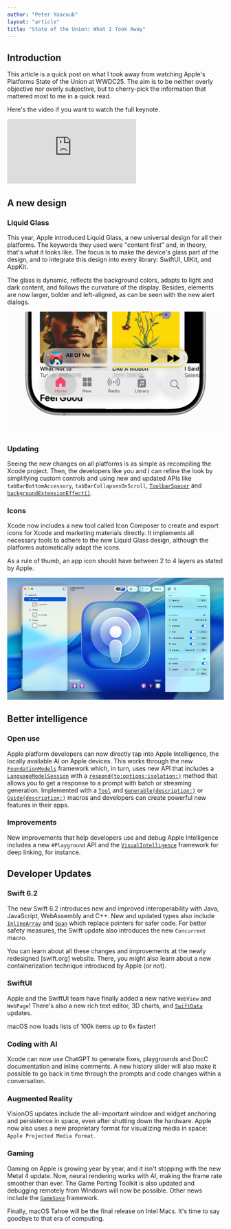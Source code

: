 ```yaml
---
author: "Peter Yaacoub"
layout: "article"
title: "State of the Union: What I Took Away"
---
```


## Introduction

This article is a quick post on what I took away from watching Apple's Platforms State of the Union at WWDC25. The aim is to be neither overly objective nor overly subjective, but to cherry-pick the information that mattered most to me in a quick read.

Here's the video if you want to watch the full keynote.

<iframe src="https://www.youtube.com/embed/51iONeETSng?si=IZGWzJ3ZteqHJa0h" title="YouTube video player" frameborder="0" allow="accelerometer; autoplay; clipboard-write; encrypted-media; gyroscope; picture-in-picture; web-share" referrerpolicy="strict-origin-when-cross-origin" allowfullscreen class="youtube"></iframe>

## A new design

### Liquid Glass

This year, Apple introduced Liquid Glass, a new universal design for all their platforms. The keywords they used were "content first" and, in theory, that's what it looks like. The focus is to make the device's glass part of the design, and to integrate this design into every library: SwiftUI, UIKit, and AppKit.

The glass is dynamic, reflects the background colors, adapts to light and dark content, and follows the curvature of the display. Besides, elements are now larger, bolder and left-aligned, as can be seen with the new alert dialogs.

![Liquid Glass](/-assets/images/articles/swift-tip/state-of-the-union-what-i-took-away/liquid_glass.png)

### Updating

Seeing the new changes on all platforms is as simple as recompiling the Xcode project. Then, the developers like you and I can refine the look by simplifying custom controls and using new and updated APIs like `tabBarBottomAccessory`, `tabBarCollapsesOnScroll`, [`ToolbarSpacer`](https://developer.apple.com/documentation/swiftui/toolbarspacer/) and [`backgroundExtensionEffect()`](https://developer.apple.com/documentation/swiftui/view/backgroundextensioneffect()).

### Icons

Xcode now includes a new tool called Icon Composer to create and export icons for Xcode and marketing materials directly. It implements all necessary tools to adhere to the new Liquid Glass design, although the platforms automatically adapt the icons.

As a rule of thumb, an app icon should have between 2 to 4 layers as stated by Apple.

![Icon Composer](/-assets/images/articles/swift-tip/state-of-the-union-what-i-took-away/icons.png)

## Better intelligence

### Open use

Apple platform developers can now directly tap into Apple Intelligence, the locally available AI on Apple devices. This works through the new [`FoundationModels`](https://developer.apple.com/documentation/FoundationModels) framework which, in turn, uses new API that includes a [`LanguageModelSession`](https://developer.apple.com/documentation/foundationmodels/languagemodelsession) with a [`respond(to:options:isolation:)`](https://developer.apple.com/documentation/foundationmodels/languagemodelsession/respond(to:options:isolation:)) method that allows you to get a response to a prompt with batch or streaming generation. Implemented with a [`Tool`](https://developer.apple.com/documentation/foundationmodels/tool) and [`Generable(description:)`](https://developer.apple.com/documentation/foundationmodels/generable(description:)) or [`Guide(description:)`](https://developer.apple.com/documentation/foundationmodels/guide(description:)) macros and developers can create powerful new features in their apps.

### Improvements

New improvements that help developers use and debug Apple Intelligence includes a new `#Playground` API and the [`VisualIntelligence`](https://developer.apple.com/documentation/VisualIntelligence) framework for deep linking, for instance.

## Developer Updates

### Swift 6.2

The new Swift 6.2 introduces new and improved interoperability with Java, JavaScript, WebAssembly and C++. New and updated types also include [`InlineArray`](https://developer.apple.com/documentation/swift/inlinearray?changes=l_9) and [`Span`](https://developer.apple.com/documentation/swift/span?changes=la) which replace pointers for safer code. For better safety measures, the Swift update also introduces the new `Concurrent` macro.

You can learn about all these changes and improvements at the newly redesigned [swift.org] website. There, you might also learn about a new containerization technique introduced by Apple (or not).

### SwiftUI

Apple and the SwiftUI team have finally added a new native `WebView` and `WebPage`! There's also a new rich text editor, 3D charts, and [`SwiftData`](https://developer.apple.com/documentation/SwiftData) updates.

macOS now loads lists of 100k items up to 6x faster!

### Coding with AI

Xcode can now use ChatGPT to generate fixes, playgrounds and DocC documentation and inline comments. A new history slider will also make it possible to go back in time through the prompts and code changes within a conversation.

### Augmented Reality

VisionOS updates include the all-important window and widget anchoring and persistence in space, even after shutting down the hardware. Apple now also uses a new proprietary format for visualizing media in space: `Apple Projected Media Format`.

### Gaming

Gaming on Apple is growing year by year, and it isn't stopping with the new Metal 4 update. Now, neural rendering works with AI, making the frame rate smoother than ever. The Game Porting Toolkit is also updated and debugging remotely from Windows will now be possible. Other news include the [`GameSave`](https://developer.apple.com/documentation/GameSave) framework.

Finally, macOS Tahoe will be the final release on Intel Macs. It's time to say goodbye to that era of computing.